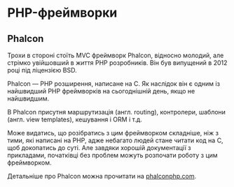 # PHP-фреймворки


## Phalcon
Трохи в стороні стоїть MVC фреймворк Phalcon, відносно молодий, але стрімко увійшовший в життя PHP розробників. Він був випущений в 2012 році під ліцензією BSD.

Phalcon — PHP розширення, написане на C. Як наслідок він є одним із найшвидший PHP фреймворків на сьогоднішній день, якщо не найшвидшим.

В Phalcon присутня маршрутизація (англ. routing), контролери, шаблони (англ. view templates), кешування і ORM і т.д.

Може видатись, що розібратись з цим фреймворком складніше, ніж з тими, які написані на PHP, адже небагато людей стане читати код на C, щоб докопатись до суті. Але завдяки хорошій документації з прикладами, початківці без проблем можуть розпочати роботу з цим фреймворком.

Детальніше про Phalcon можна прочитати на [phalconphp.com](https://phalconphp.com/).